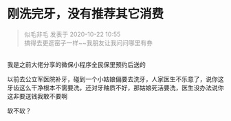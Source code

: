 # 刚洗完牙，没有推荐其它消费


<div class="quote"><blockquote><font color="#999999">似毛非毛 发表于 2020-10-22 10:55</font><br />
<font color="#999999">搞得去更逛窑子一样~~我朋友让我问问哪里有券</font></blockquote></div><br />
我是之前大佬分享的微保小程序全民保里预约后送的

以前去公立军医院补牙，碰到一个小姑娘偏要去洗牙，人家医生不乐意了，说你这牙齿这么干净根本不需要洗，还对牙釉质不好，那姑娘死活要洗，医生没办法说你这非要送钱我敢不要啊

软不软？
